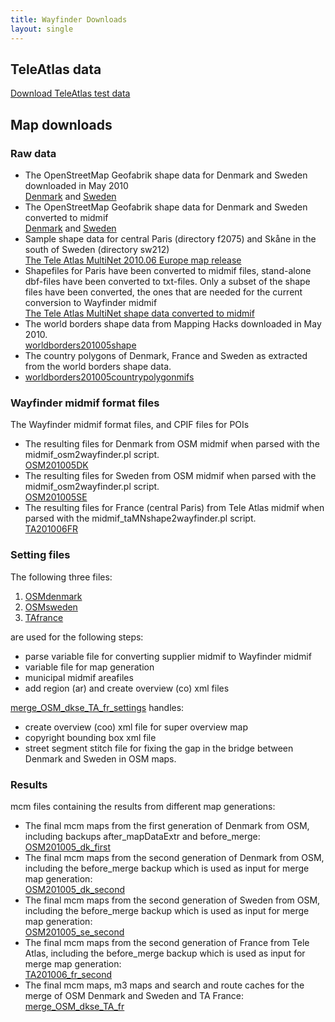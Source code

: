 ```yaml
---
title: Wayfinder Downloads
layout: single
---
```


## TeleAtlas data

[Download TeleAtlas test data](teleatlas.html)

## Map downloads

### Raw data

* The OpenStreetMap Geofabrik shape data for Denmark and Sweden downloaded in May 2010  
  [Denmark](/downloads/files/OSMGeofabrik201005shape/denmark.shp.zip) and [Sweden](/downloads/files/OSMGeofabrik201005shape/sweden.shp.zip)
* The OpenStreetMap Geofabrik shape data for Denmark and Sweden converted to midmif  
  [Denmark](/downloads/files/OSMGeofabrik201005midmif/OSM201005midmifDK.zip) and [Sweden](/downloads/files/OSMGeofabrik201005midmif/OSM201005midmifSE.zip)
* Sample shape data for central Paris (directory f2075) and Skåne in the south of Sweden (directory sw212)  
  [The Tele Atlas MultiNet 2010.06 Europe map release](/downloads/teleatlas.html)
* Shapefiles for Paris have been converted to midmif files, stand-alone dbf-files have been converted to txt-files. Only a subset of the shape files have been converted, the ones that are needed for the current conversion to Wayfinder midmif  
  [The Tele Atlas MultiNet shape data converted to midmif](/downloads/teleatlas.html)
* The world borders shape data from Mapping Hacks downloaded in May 2010.  
  [worldborders201005shape](/downloads/files/worldborders201005shape/TM_WORLD_BORDERS-0.2.zip)
* The country polygons of Denmark, France and Sweden as extracted from the world borders shape data.  
* [worldborders201005countrypolygonmifs](/downloads/files/worldborders201005countrypolygonmifs/countrypolygons_dk_fr_se.zip)

### Wayfinder midmif format files

The Wayfinder midmif format files, and CPIF files for POIs

* The resulting files for Denmark from OSM midmif when parsed with the midmif_osm2wayfinder.pl script.  
  [OSM201005DK](/downloads/files/wf_midmifs/OSM201005DK.zip)
* The resulting files for Sweden from OSM midmif when parsed with the midmif_osm2wayfinder.pl script.  
  [OSM201005SE](/downloads/files/wf_midmifs/OSM201005SE.zip)
* The resulting files for France (central Paris) from Tele Atlas midmif when parsed with the midmif_taMNshape2wayfinder.pl script.  
  [TA201006FR](/downloads/teleatlas.html)

### Setting files

The following three files: 

1. [OSMdenmark](/downloads/files/mapGenSettingFiles/OSMdenmark.zip)
2. [OSMsweden](/downloads/files/mapGenSettingFiles/OSMsweden.zip)
3. [TAfrance](/downloads/files/mapGenSettingFiles/TAfrance.zip)

are used for the following steps:

* parse variable file for converting supplier midmif to Wayfinder midmif
* variable file for map generation
* municipal midmif areafiles
* add region (ar) and create overview (co) xml files


[merge_OSM_dkse_TA_fr_settings](/downloads/files/mapGenSettingFiles/merge_OSM_dkse_TA_fr_settings.zip) handles:

* create overview (coo) xml file for super overview map
* copyright bounding box xml file
* street segment stitch file for fixing the gap in the bridge between Denmark and Sweden in OSM maps.

### Results

mcm files containing the results from different map generations:

* The final mcm maps from the first generation of Denmark from OSM, including backups after_mapDataExtr and before_merge:  
  [OSM201005_dk_first](/downloads/files/mcm/OSM201005_dk_first.zip)
* The final mcm maps from the second generation of Denmark from OSM, including the before_merge backup which is used as input for merge map generation:  
  [OSM201005_dk_second](/downloads/files/mcm/OSM201005_dk_second.zip)
* The final mcm maps from the second generation of Sweden from OSM, including the before_merge backup which is used as input for merge map generation:  
  [OSM201005_se_second](/downloads/files/mcm/OSM201005_se_second.zip)
* The final mcm maps from the second generation of France from Tele Atlas, including the before_merge backup which is used as input for merge map generation:  
  [TA201006_fr_second](/downloads/teleatlas.html)
* The final mcm maps, m3 maps and search and route caches for the merge of OSM Denmark and Sweden and TA France:  
  [merge_OSM_dkse_TA_fr](/downloads/teleatlas.html)
